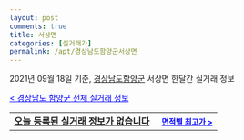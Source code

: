 ```yaml
---
layout: post
comments: true
title: 서상면
categories: [실거래가]
permalink: /apt/경상남도함양군서상면
---
```


2021년 09월 18일 기준, <a href="/apt/경상남도함양군">경상남도함양군</a> 서상면 한달간 실거래 정보

<a style="color: blue;" href="/apt/경상남도함양군">< 경상남도 함양군 전체 실거래 정보</a>
<!---- start ---->
<table>
  <tr>
    <td colspan="4" style="font-weight: bold;"><a href="/apt/경상남도함양군서상면{name_without_space}">오늘 등록된 실거래 정보가 없습니다</a> &nbsp;&nbsp;&nbsp; <a style="color: blue; font-size: smaller;" href="/apt/경상남도함양군서상면{name_without_space}">면적별 최고가 ></a></td>
  </tr>
    
</table>
<!---- end ---->
    